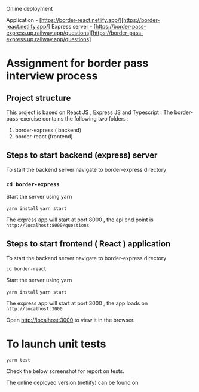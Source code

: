 Online deployment 

Application - [https://border-react.netlify.app/][https://border-react.netlify.app/]
Express server - [https://border-pass-express.up.railway.app/questions][https://border-pass-express.up.railway.app/questions]


# Assignment for border pass interview process

## Project structure
This project is based on React JS , Express JS and Typescript . The border-pass-exercise contains the following two folders : 
 1. border-express ( backend)
 2. border-react (frontend)

## Steps to start backend (express) server 

To start the backend server navigate to border-express directory 

### `cd border-express`

Start the server using yarn 

`yarn install`
 `yarn start`

The express app will start at port 8000 , the api end point is `http://localhost:8000/questions`

## Steps to start frontend ( React ) application

To start the backend server navigate to border-express directory 

 `cd border-react`

Start the server using yarn 

 `yarn install`
 `yarn start`

The express app will start at port 3000 , the app loads on `http://localhost:3000`

Open [http://localhost:3000](http://localhost:3000) to view it in the browser.

# To launch unit tests 

 `yarn test`

Check the below screenshot for report on tests. 


The online deployed version (netlify)  can be found on 
